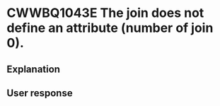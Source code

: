 # CWWBQ1043E The join does not define an attribute (number of join 0).

## Explanation

## User response